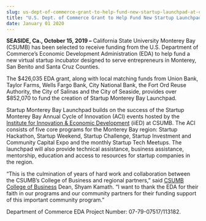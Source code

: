 ```yaml
---
slug: us-dept-of-commerce-grant-to-help-fund-new-startup-launchpad-at-csumb
title: "U.S. Dept. of Commerce Grant to Help Fund New Startup Launchpad at CSUMB"
date: January 01 2020
---
```


<p><b>SEASIDE, Ca., October 15, 2019 –</b> California State University Monterey Bay (CSUMB) has been selected to receive funding from the U.S. Department of Commerce’s Economic Development Administration (EDA) to help fund a new virtual startup incubator designed to serve entrepreneurs in Monterey, San Benito and Santa Cruz Counties.</p><p>The $426,035 EDA grant, along with local matching funds from Union Bank, Taylor Farms, Wells Fargo Bank, City National Bank, the Fort Ord Reuse Authority, the City of Salinas and the City of Seaside, provides over $852,070 to fund the creation of Startup Monterey Bay Launchpad.</p><p>Startup Monterey Bay Launchpad builds on the success of the Startup Monterey Bay Annual Cycle of Innovation (ACI) events hosted by the <a href="https://csumb.edu/iied/about-iied">Institute for Innovation &amp; Economic Development</a> (iiED) at CSUMB. The ACI consists of five core programs for the Monterey Bay region: Startup Hackathon, Startup Weekend, Startup Challenge, Startup Investment and Community Capital Expo and the monthly Startup Tech Meetups. The launchpad will also provide technical assistance, business assistance, mentorship, education and access to resources for startup companies in the region.</p><p>“This is the culmination of years of hard work and collaboration between the CSUMB’s College of Business and regional partners,” said <a href="csumb.edu/business">CSUMB College of Business</a> Dean, Shyam Kamath. “I want to thank the EDA for their faith in our programs and our community partners for their funding support of this important community program.”</p><p>Department of Commerce EDA Project Number: 07-79-07517/113182.</p>

